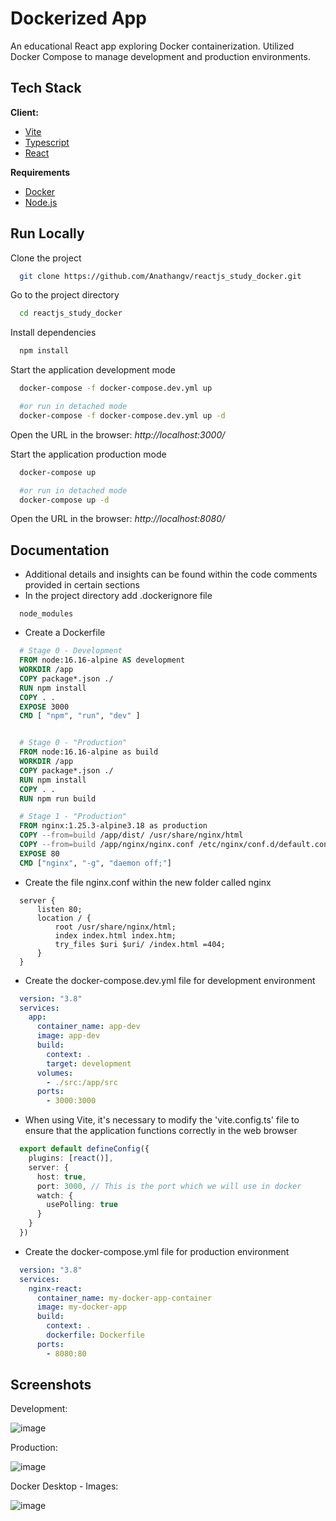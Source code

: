 # Dockerized App

An educational React app exploring Docker containerization. Utilized Docker Compose to manage development and production environments.


## Tech Stack

**Client:** 
 - [Vite](https://vitejs.dev/)
 - [Typescript](https://www.typescriptlang.org/)
 - [React](https://reactjs.org/)



**Requirements**
 - [Docker](https://www.docker.com/products/docker-desktop/)
 - [Node.js](https://nodejs.org/en)

## Run Locally

Clone the project

```bash
  git clone https://github.com/Anathangv/reactjs_study_docker.git
```

Go to the project directory

```bash
  cd reactjs_study_docker
```

Install dependencies

```bash
  npm install
```

Start the application development mode

```bash
  docker-compose -f docker-compose.dev.yml up

  #or run in detached mode
  docker-compose -f docker-compose.dev.yml up -d
```

Open the URL in the browser: *http://localhost:3000/*

Start the application production mode

```bash
  docker-compose up

  #or run in detached mode
  docker-compose up -d
```

Open the URL in the browser: *http://localhost:8080/*

## Documentation
 - Additional details and insights can be found within the code comments provided in certain sections
 - In the project directory add .dockerignore file
```text
  node_modules
```

 - Create a Dockerfile
```dockerfile
  # Stage 0 - Development
  FROM node:16.16-alpine AS development
  WORKDIR /app 
  COPY package*.json ./
  RUN npm install
  COPY . .
  EXPOSE 3000
  CMD [ "npm", "run", "dev" ]


  # Stage 0 - "Production"
  FROM node:16.16-alpine as build
  WORKDIR /app 
  COPY package*.json ./
  RUN npm install
  COPY . .
  RUN npm run build

  # Stage 1 - "Production"
  FROM nginx:1.25.3-alpine3.18 as production
  COPY --from=build /app/dist/ /usr/share/nginx/html
  COPY --from=build /app/nginx/nginx.conf /etc/nginx/conf.d/default.conf
  EXPOSE 80
  CMD ["nginx", "-g", "daemon off;"]
```

- Create the file nginx.conf within the new folder called nginx 
```text
  server {
      listen 80;
      location / {
          root /usr/share/nginx/html;
          index index.html index.htm;
          try_files $uri $uri/ /index.html =404;
      }
  }
```

- Create the docker-compose.dev.yml file for development environment

```yaml
  version: "3.8"
  services:
    app:
      container_name: app-dev
      image: app-dev
      build:
        context: .
        target: development
      volumes:
        - ./src:/app/src
      ports:
        - 3000:3000
```

- When using Vite, it's necessary to modify the 'vite.config.ts' file to ensure that the application functions correctly in the web browser
```ts
  export default defineConfig({
    plugins: [react()],
    server: {
      host: true,
      port: 3000, // This is the port which we will use in docker
      watch: {
        usePolling: true
      } 
    }
  })
```

- Create the docker-compose.yml file for production environment
```yaml
  version: "3.8"
  services:
    nginx-react:
      container_name: my-docker-app-container
      image: my-docker-app
      build:
        context: .
        dockerfile: Dockerfile
      ports:
        - 8080:80
```

## Screenshots

Development:

![image](https://github.com/Anathangv/reactjs_study_docker/assets/14235259/c3a2c785-6d1b-4a1c-9754-d44c80935658)


Production:

![image](https://github.com/Anathangv/reactjs_study_docker/assets/14235259/a4e033b5-1421-42e9-bafb-cdb6a142af52)

Docker Desktop - Images:

![image](https://github.com/Anathangv/reactjs_study_docker/assets/14235259/5a526d15-4276-4b41-9a9f-d525c8c629a7)


